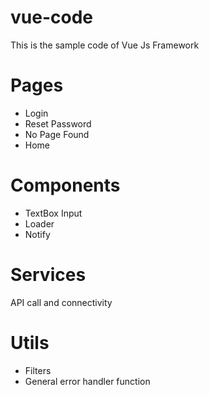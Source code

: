 # vue-code
This is the sample code of Vue Js Framework

# Pages
- Login
- Reset Password
- No Page Found
- Home

# Components
- TextBox Input
- Loader
- Notify

# Services
API call and connectivity

# Utils
- Filters
- General error handler function
